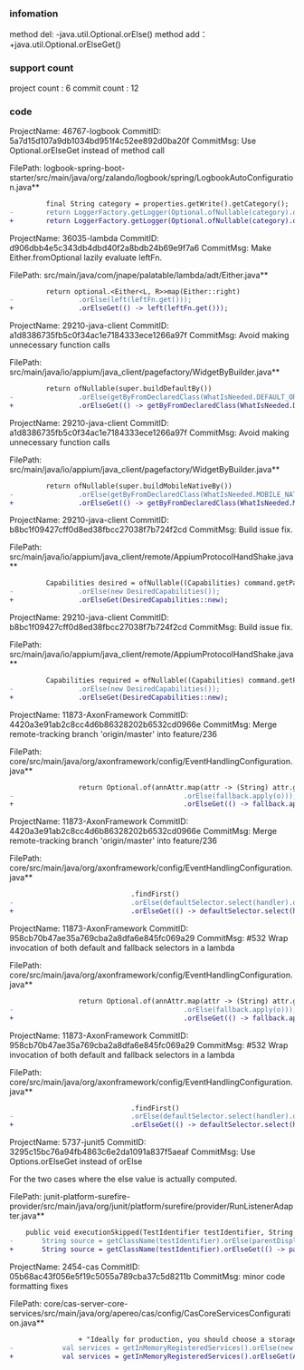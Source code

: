 ###  infomation 
method del:
-java.util.Optional.orElse()
method add：
+java.util.Optional.orElseGet()
###  support count
project count : 6
commit count : 12
###  code
ProjectName: 46767-logbook
CommitID: 5a7d15d107a9db1034bd951f4c52ee892d0ba20f
CommitMsg: Use Optional.orElseGet instead of method call

FilePath: logbook-spring-boot-starter/src/main/java/org/zalando/logbook/spring/LogbookAutoConfiguration.java**
```diff
         final String category = properties.getWrite().getCategory();
-        return LoggerFactory.getLogger(Optional.ofNullable(category).orElse(Logbook.class.getName()));
+        return LoggerFactory.getLogger(Optional.ofNullable(category).orElseGet(Logbook.class::getName));
```
ProjectName: 36035-lambda
CommitID: d906dbb4e5c343db4dbd40f2a8bdb24b69e9f7a6
CommitMsg: Make Either.fromOptional lazily evaluate leftFn.

FilePath: src/main/java/com/jnape/palatable/lambda/adt/Either.java**
```diff
         return optional.<Either<L, R>>map(Either::right)
-                .orElse(left(leftFn.get()));
+                .orElseGet(() -> left(leftFn.get()));
```
ProjectName: 29210-java-client
CommitID: a1d8386735fb5c0f34ac1e7184333ece1266a97f
CommitMsg: Avoid making unnecessary function calls

FilePath: src/main/java/io/appium/java_client/pagefactory/WidgetByBuilder.java**
```diff
         return ofNullable(super.buildDefaultBy())
-                .orElse(getByFromDeclaredClass(WhatIsNeeded.DEFAULT_OR_HTML));
+                .orElseGet(() -> getByFromDeclaredClass(WhatIsNeeded.DEFAULT_OR_HTML));
```
ProjectName: 29210-java-client
CommitID: a1d8386735fb5c0f34ac1e7184333ece1266a97f
CommitMsg: Avoid making unnecessary function calls

FilePath: src/main/java/io/appium/java_client/pagefactory/WidgetByBuilder.java**
```diff
         return ofNullable(super.buildMobileNativeBy())
-                .orElse(getByFromDeclaredClass(WhatIsNeeded.MOBILE_NATIVE));
+                .orElseGet(() -> getByFromDeclaredClass(WhatIsNeeded.MOBILE_NATIVE));
```
ProjectName: 29210-java-client
CommitID: b8bc1f09427cff0d8ed38fbcc27038f7b724f2cd
CommitMsg: Build issue fix.

FilePath: src/main/java/io/appium/java_client/remote/AppiumProtocolHandShake.java**
```diff
         Capabilities desired = ofNullable((Capabilities) command.getParameters().get("desiredCapabilities"))
-                .orElse(new DesiredCapabilities());
+                .orElseGet(DesiredCapabilities::new);
```
ProjectName: 29210-java-client
CommitID: b8bc1f09427cff0d8ed38fbcc27038f7b724f2cd
CommitMsg: Build issue fix.

FilePath: src/main/java/io/appium/java_client/remote/AppiumProtocolHandShake.java**
```diff
         Capabilities required = ofNullable((Capabilities) command.getParameters().get("requiredCapabilities"))
-                .orElse(new DesiredCapabilities());
+                .orElseGet(DesiredCapabilities::new);
```
ProjectName: 11873-AxonFramework
CommitID: 4420a3e91ab2c8cc4d6b86328202b6532cd0966e
CommitMsg: Merge remote-tracking branch 'origin/master' into feature/236

FilePath: core/src/main/java/org/axonframework/config/EventHandlingConfiguration.java**
```diff
                 return Optional.of(annAttr.map(attr -> (String) attr.get("processingGroup"))
-                                          .orElse(fallback.apply(o)));
+                                          .orElseGet(() -> fallback.apply(o)));
```
ProjectName: 11873-AxonFramework
CommitID: 4420a3e91ab2c8cc4d6b86328202b6532cd0966e
CommitMsg: Merge remote-tracking branch 'origin/master' into feature/236

FilePath: core/src/main/java/org/axonframework/config/EventHandlingConfiguration.java**
```diff
                              .findFirst()
-                             .orElse(defaultSelector.select(handler).orElseThrow(IllegalStateException::new));
+                             .orElseGet(() -> defaultSelector.select(handler).orElseThrow(IllegalStateException::new));
```
ProjectName: 11873-AxonFramework
CommitID: 958cb70b47ae35a769cba2a8dfa6e845fc069a29
CommitMsg: #532 Wrap invocation of both default and fallback selectors in a lambda

FilePath: core/src/main/java/org/axonframework/config/EventHandlingConfiguration.java**
```diff
                 return Optional.of(annAttr.map(attr -> (String) attr.get("processingGroup"))
-                                          .orElse(fallback.apply(o)));
+                                          .orElseGet(() -> fallback.apply(o)));
```
ProjectName: 11873-AxonFramework
CommitID: 958cb70b47ae35a769cba2a8dfa6e845fc069a29
CommitMsg: #532 Wrap invocation of both default and fallback selectors in a lambda

FilePath: core/src/main/java/org/axonframework/config/EventHandlingConfiguration.java**
```diff
                              .findFirst()
-                             .orElse(defaultSelector.select(handler).orElseThrow(IllegalStateException::new));
+                             .orElseGet(() -> defaultSelector.select(handler).orElseThrow(IllegalStateException::new));
```
ProjectName: 5737-junit5
CommitID: 3295c15bc76a94fb4863c6e2da1091a837f5aeaf
CommitMsg: Use Options.orElseGet instead of orElse

For the two cases where the else value is actually computed.

FilePath: junit-platform-surefire-provider/src/main/java/org/junit/platform/surefire/provider/RunListenerAdapter.java**
```diff
 	public void executionSkipped(TestIdentifier testIdentifier, String reason) {
-		String source = getClassName(testIdentifier).orElse(parentDisplayName(testIdentifier));
+		String source = getClassName(testIdentifier).orElseGet(() -> parentDisplayName(testIdentifier));
```
ProjectName: 2454-cas
CommitID: 05b68ac43f056e5f19c5055a789cba37c5d8211b
CommitMsg: minor code formatting fixes

FilePath: core/cas-server-core-services/src/main/java/org/apereo/cas/config/CasCoreServicesConfiguration.java**
```diff
                 + "Ideally for production, you should choose a storage option (JSON, JDBC, MongoDb, etc) to track service definitions.");
-            val services = getInMemoryRegisteredServices().orElse(new ArrayList<>());
+            val services = getInMemoryRegisteredServices().orElseGet(ArrayList::new);
```
